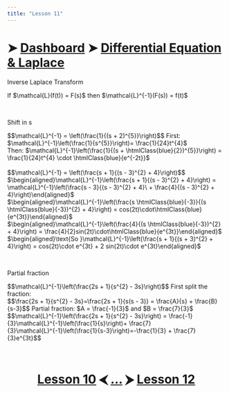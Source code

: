 ```yaml
---
title: "Lesson 11"
---
```


# ➤ [Dashboard]() ➤ [Differential Equation & Laplace](Differential%20Equation%20&%20Laplace/Differential%20Equation%20&%20Laplace.md)

<div class="note">
    <p class="note-head highlight-salmon">Inverse Laplace Transform</p>
    <p class="note-bg">
        If $\mathcal{L}(f(t)) = F(s)$ then $\mathcal{L}^{-1}(F(s)) = f(t)$<br>
    </p>
</div>
<br>

<div class="note">
    <p class="note-head highlight-blue">Shift in s</p>
    <p class="note-bg">
        $$\mathcal{L}^{-1} = \left(\frac{1}{(s + 2)^{5}}\right)$$
        First: $\mathcal{L}^{-1}\left(\frac{1}{s^{5}}\right)= \frac{1}{24}t^{4}$<br>
        Then: $\mathcal{L}^{-1}\left(\frac{1}{(s + \htmlClass{blue}{2})^{5}}\right) = \frac{1}{24}t^{4} \cdot \htmlClass{blue}{e^{-2t}}$<br>
        <br>
        $$\mathcal{L}^{-1} = \left(\frac{s + 1}{(s - 3)^{2} + 4}\right)$$
        $\begin{aligned}\mathcal{L}^{-1}\left(\frac{s + 1}{(s - 3)^{2} + 4}\right) = \mathcal{L}^{-1}\left(\frac{s - 3}{(s - 3)^{2} + 4}\ + \frac{4}{(s - 3)^{2} + 4}\right)\end{aligned}$<br>
        $\begin{aligned}\mathcal{L}^{-1}\left(\frac{s \htmlClass{blue}{-3}}{(s \htmlClass{blue}{-3})^{2} + 4}\right) = cos(2t)\cdot\htmlClass{blue}{e^{3t}}\end{aligned}$<br>
         $\begin{aligned}\mathcal{L}^{-1}\left(\frac{4}{(s \htmlClass{blue}{-3})^{2} + 4}\right) = \frac{4}{2}sin(2t)\cdot\htmlClass{blue}{e^{3t}}\end{aligned}$<br>
         $\begin{aligned}\text{So }\mathcal{L}^{-1}\left(\frac{s + 1}{(s + 3)^{2} + 4}\right) = cos(2t)\cdot e^{3t} + 2 sin(2t)\cdot e^{3t}\end{aligned}$
    </p>
</div>
<br>

<div class="note">
    <p class="note-head highlight-blue">Partial fraction</p>
    <p class="note-bg">
        $$\mathcal{L}^{-1}\left(\frac{2s + 1}{s^{2} - 3s}\right)$$
        First split the fraction:<br>
        $$\frac{2s + 1}{s^{2} - 3s}=\frac{2s + 1}{s(s - 3)} = \frac{A}{s} + \frac{B}{s-3}$$
        Partial fraction: $A = \frac{-1}{3}$ and $B = \frac{7}{3}$<br>
        $$\mathcal{L}^{-1}\left(\frac{2s + 1}{s^{2} - 3s}\right) = \frac{-1}{3}\mathcal{L}^{-1}\left(\frac{1}{s}\right)+ \frac{7}{3}\mathcal{L}^{-1}\left(\frac{1}{s-3}\right)=-\frac{1}{3} + \frac{7}{3}e^{3t}$$
    </p>
</div>
<br>

# <center><a href="../Lesson-10">Lesson 10</a> ⮜ <a href="../Lesson-11">...</a> ⮞ <a href="../Lesson-12">Lesson 12</a></center>